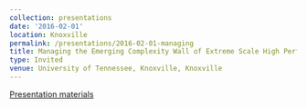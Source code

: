```yaml
---
collection: presentations
date: '2016-02-01'
location: Knoxville
permalink: /presentations/2016-02-01-managing
title: Managing the Emerging Complexity Wall of Extreme Scale High Performance Computing
type: Invited
venue: University of Tennessee, Knoxville, Knoxville
---
```


[Presentation materials](http://www.eecs.utk.edu/)
